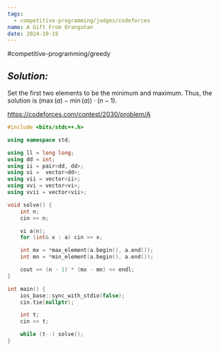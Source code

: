 ```yaml
---
tags:
  - competitive-programming/judges/codeforces
name: A Gift From Orangutan
date: 2024-10-19
---
```

#competitive-programming/greedy 
## _Solution:_
Set the first two elements to be the minimum and maximum. Thus, the solution is $(\max(a)-\min(a))\cdot(n-1)$.

https://codeforces.com/contest/2030/problem/A
```cpp
#include <bits/stdc++.h>

using namespace std;

using ll = long long;
using dd = int;
using ii = pair<dd, dd>;
using vi =  vector<dd>;
using vii = vector<ii>;
using vvi = vector<vi>;
using vvii = vector<vii>;

void solve() {
    int n;
    cin >> n;

    vi a(n);
    for (int& x : a) cin >> x;

    int mx = *max_element(a.begin(), a.end());
    int mn = *min_element(a.begin(), a.end());

    cout << (n - 1) * (mx - mn) << endl;
}

int main() {
    ios_base::sync_with_stdio(false);
    cin.tie(nullptr);

    int t;
    cin >> t;

    while (t--) solve();
}
```